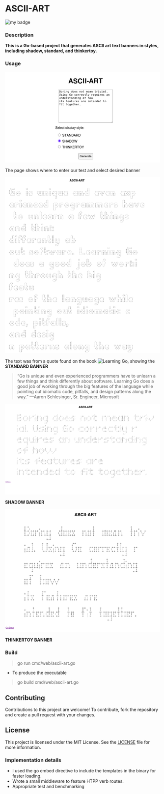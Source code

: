 # ASCII-ART

![my badge](https://badgen.net/badge/hello/world/red?icon=github)
### Description
**This is a Go-based project that generates ASCII art text banners in styles, including shadow, standard, and thinkertoy.**


### Usage
![front_page](/images/frontpage.png)

The page shows where to enter our test and select desired banner


![standard banner](/images/standard.png)


The text was from a quote found on the book ![Learning Go](https://www.oreilly.com/library/view/learning-go/9781492077206/), showing the **STANDARD BANNER**


> “Go is unique and even experienced programmers have to unlearn a few things and think
differently about software. Learning Go does a good job of working through the big
features of the language while pointing out idiomatic code, pitfalls,
and design patterns along the way.” —Aaron Schlesinger, Sr. Engineer, Microsoft

![shadow banner](/images/shadow.png)

**SHADOW BANNER**


![thinkertoy banner](/images/thinkertoy.png)

**THINKERTOY BANNER**

### Build

> go run cmd/web/ascii-art.go

- To produce the executable

> go build cmd/web/ascii-art.go

## Contributing

Contributions to this project are welcome! To contribute, fork the repository and create a pull request with your changes.

## License

This project is licensed under the MIT License. See the [LICENSE](LICENSE) file for more information.

### Implementation details
- I used the go embed directive to include the templates in the binary for faster loading.
- Wrote a small middleware to feature HTPP verb routes.
- Appropriate test and benchmarking



